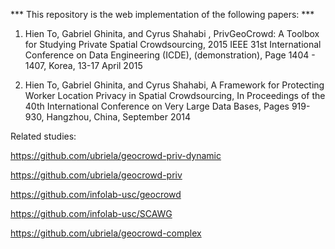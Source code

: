 *** This repository is the web implementation of the following papers: ***

1) Hien To, Gabriel Ghinita, and Cyrus Shahabi , PrivGeoCrowd: A Toolbox for Studying Private Spatial Crowdsourcing, 2015 IEEE 31st International Conference on Data Engineering (ICDE), (demonstration), Page 1404 - 1407, Korea, 13-17 April 2015

2) Hien To, Gabriel Ghinita, and Cyrus Shahabi, A Framework for Protecting Worker Location Privacy in Spatial Crowdsourcing, In Proceedings of the 40th International Conference on Very Large Data Bases, Pages 919-930, Hangzhou, China, September 2014

Related studies:

https://github.com/ubriela/geocrowd-priv-dynamic

https://github.com/ubriela/geocrowd-priv

https://github.com/infolab-usc/geocrowd

https://github.com/infolab-usc/SCAWG

https://github.com/ubriela/geocrowd-complex
